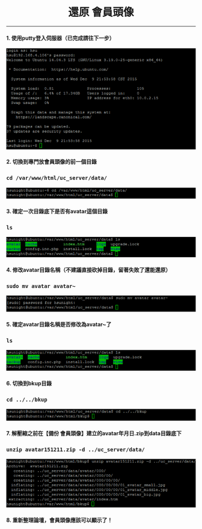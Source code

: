 # **<center>還原 會員頭像</center>**

---

#### 1. 使用putty登入伺服器（已完成請往下一步）
![](../img/inst_part1/part1_4.png)

#### 2. 切換到專門放會員頭像的前一個目錄
### ```cd /var/www/html/uc_server/data/```
![](../img/sr_part2/part2_1.png)

#### 3. 確定一次目錄底下是否有avatar這個目錄
### ```ls```
![](../img/sr_part2/part2_2.png)

#### 4. 修改avatar目錄名稱（不建議直接砍掉目錄，留著失敗了還能還原）
### ```sudo mv avatar avatar~```
![](../img/sr_part2/part2_3.png)

#### 5. 確定avatar目錄名稱是否修改為avatar~了
### ```ls```
![](../img/sr_part2/part2_4.png)

#### 6. 切換到bkup目錄
### ```cd ../../bkup```
![](../img/sr_part2/part2_5.png)

#### 7. 解壓縮之前在【備份 會員頭像】建立的avatar年月日.zip到data目錄底下
### ```unzip avatar151211.zip -d ../uc_server/data/```
![](../img/sr_part2/part2_6.png)

#### 8. 重新整理論壇，會員頭像應該可以顯示了！